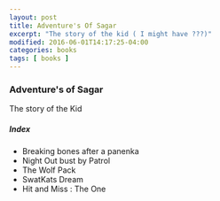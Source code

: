 ```yaml
---
layout: post
title: Adventure's Of Sagar
excerpt: "The story of the kid ( I might have ???)"
modified: 2016-06-01T14:17:25-04:00
categories: books
tags: [ books ]
---
```



### Adventure's of Sagar

The story of the Kid

##### Index
- Breaking bones after a panenka
- Night Out bust by Patrol
- The Wolf Pack
- SwatKats Dream
- Hit and Miss : The One
